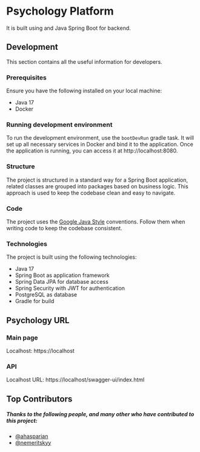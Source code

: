 # Psychology Platform

It is built using and Java Spring Boot for backend.

## Development

This section contains all the useful information for developers.

### Prerequisites

Ensure you have the following installed on your local machine:

- Java 17
- Docker

### Running development environment

To run the development environment, use the `bootDevRun` gradle task. It will set up all necessary services in Docker
and bind it to the application. Once the application is running, you can access it at http://localhost:8080.

### Structure

The project is structured in a standard way for a Spring Boot application, related classes are grouped into packages
based on business logic. This approach is used to keep the codebase clean and easy to navigate.

### Code

The project uses the [Google Java Style](https://google.github.io/styleguide/javaguide.html) conventions. Follow them
when writing code to keep the codebase consistent.

### Technologies

The project is built using the following technologies:

- Java 17
- Spring Boot as application framework
- Spring Data JPA for database access
- Spring Security with JWT for authentication
- PostgreSQL as database
- Gradle for build

## Psychology URL

### Main page

Localhost: https://localhost

### API

Localhost URL: https://localhost/swagger-ui/index.html

## Top  Contributors

##### Thanks to the following people, and many other who have contributed to this project:

- [@ahasparian](https://github.com/arturhasparian)
- [@nemeritskyy](https://github.com/nemeritskyy)




